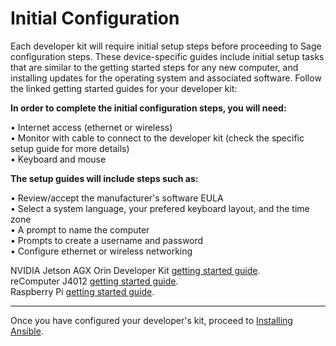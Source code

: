 # Initial Configuration

Each developer kit will require initial setup steps before proceeding to Sage configuration steps. These device-specific guides include initial setup tasks that are similar to the getting started steps for any new computer, and installing updates for the operating system and associated software. Follow the linked getting started guides for your developer kit:   

**In order to complete the initial configuration steps, you will need:**

• Internet access (ethernet or wireless)   
• Monitor with cable to connect to the developer kit (check the specific setup guide for more details)    
• Keyboard and mouse   

**The setup guides will include steps such as:**

• Review/accept the manufacturer's software EULA    
• Select a system language, your prefered keyboard layout, and the time zone    
• A prompt to name the computer   
• Prompts to create a username and password    
• Configure ethernet or wireless networking   

NVIDIA Jetson AGX Orin Developer Kit [getting started guide](https://developer.nvidia.com/embedded/learn/get-started-jetson-agx-orin-devkit).   
reComputer J4012 [getting started guide](https://wiki.seeedstudio.com/reComputer_J30_40_with_Jetson_getting_start/).  
Raspberry Pi [getting started guide](https://www.raspberrypi.com/documentation/computers/getting-started.html).       

---

Once you have configured your developer's kit, proceed to [Installing Ansible](./installing_ansible.md).
